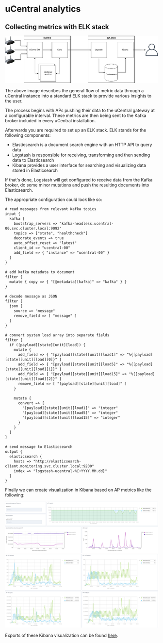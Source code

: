 
# uCentral analytics

## Collecting metrics with ELK stack

![ucentral-elk.png](img/ucentral-elk.png)

The above image describes the general flow of metric data through a uCentral instance into a standard ELK stack to provide various insights to the user.

The process begins with APs pushing their data to the uCentral gateway at a configurable interval. These metrics are then being sent to the Kafka broker included in every uCentral installation.

Afterwards you are required to set up an ELK stack. ELK stands for the following components:

- Elasticsearch is a document search engine with an HTTP API to query data
- Logstash is responsible for receiving, transforming and then sending data to Elasticsearch
- Kibana provides a user interface for searching and visualizing data stored in Elasticsearch

If that's done, Logstash will get configured to receive data from the Kafka broker, do some minor mutations and push the resulting documents into Elasticsearch.

The appropriate configuration could look like so:

```
# read messages from relevant Kafka topics
input {
  kafka {
    bootstrap_servers => "kafka-headless.ucentral-00.svc.cluster.local:9092"
    topics => ["state", "healthcheck"]
    decorate_events => true
    auto_offset_reset => "latest"
    client_id => "ucentral-00"
    add_field => { "instance" => "ucentral-00" }
  }
}

# add kafka metadata to document
filter {
  mutate { copy => { "[@metadata][kafka]" => "kafka" } }
}

# decode message as JSON
filter {
  json {
    source => "message"
    remove_field => [ "message" ]
  }
}

# convert system load array into separate fields
filter {
  if ([payload][state][unit][load]) {
    mutate {
      add_field => { "[payload][state][unit][load1]" => "%{[payload][state][unit][load][0]}" }
      add_field => { "[payload][state][unit][load5]" => "%{[payload][state][unit][load][1]}" }
      add_field => { "[payload][state][unit][load15]" => "%{[payload][state][unit][load][2]}" }
      remove_field => [ "[payload][state][unit][load]" ]
    }

    mutate {
      convert => {
        "[payload][state][unit][load1]" => "integer"
        "[payload][state][unit][load5]" => "integer"
        "[payload][state][unit][load15]" => "integer"
      }
    }
  }
}

# send message to Elasticsearch
output {
  elasticsearch {
    hosts => "http://elasticsearch-client.monitoring.svc.cluster.local:9200"
    index => "logstash-ucentral-%{+YYYY.MM.dd}"
  }
}
```

Finally we can create visualization in Kibana based on AP metrics like the following:

![kibana-viz-00.png](img/kibana-viz-00.png)
![kibana-viz-01.png](img/kibana-viz-01.png)

Exports of these Kibana visualization can be found [here](kibana/dashboard-ucentral-metrics.json).